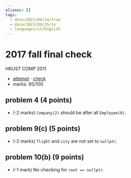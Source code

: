 ```yaml
---
aliases: []
tags:
  - date/2023/09/24/from
  - date/2023/09/25/to
  - languages/in/English
---
```


# 2017 fall final check

HKUST COMP 2011

- [attempt](attempt.md) · [check](check.md)
- marks: 95/100

## problem 4 (4 points)

- (-2 marks) `Company(2)` should be after all `Employee(0)`.

## problem 9(c) (5 points)

- (-2 marks) `flight` and `city` are not set to `nullptr`.

## problem 10(b) (9 points)

- (-1 mark) No checking for `root == nullptr`.
